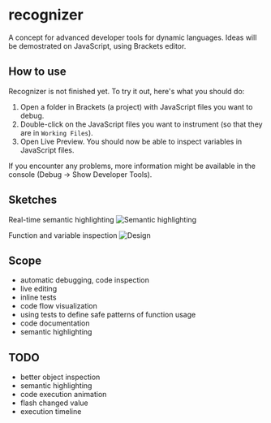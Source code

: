 recognizer
==========

A concept for advanced developer tools for dynamic languages.
Ideas will be demostrated on JavaScript, using Brackets editor.

## How to use

Recognizer is not finished yet. To try it out, here's what you should do:

1. Open a folder in Brackets (a project) with JavaScript files you want to debug.
1. Double-click on the JavaScript files you want to instrument (so that they are in `Working Files`).
1. Open Live Preview. You should now be able to inspect variables in JavaScript files.

If you encounter any problems, more information might be available in the console (Debug -> Show Developer Tools).

## Sketches

Real-time semantic highlighting
![Semantic highlighting](https://raw.github.com/equiet/recognizer/master/sketch_semantic_highlighting.png)

Function and variable inspection
![Design](https://raw.github.com/equiet/recognizer/master/recognizer.png)
<!-- ![Design](https://raw.github.com/equiet/recognizer/master/recognizer_concept.png) -->

## Scope
- automatic debugging, code inspection
- live editing
- inline tests
- code flow visualization
- using tests to define safe patterns of function usage
- code documentation
- semantic highlighting

## TODO
- better object inspection
- semantic highlighting
- code execution animation
- flash changed value
- execution timeline
